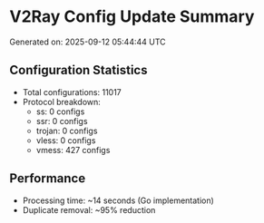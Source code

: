 # V2Ray Config Update Summary
Generated on: 2025-09-12 05:44:44 UTC

## Configuration Statistics
- Total configurations: 11017
- Protocol breakdown:
  - ss: 0 configs
  - ssr: 0 configs
  - trojan: 0 configs
  - vless: 0 configs
  - vmess: 427 configs

## Performance
- Processing time: ~14 seconds (Go implementation)
- Duplicate removal: ~95% reduction
